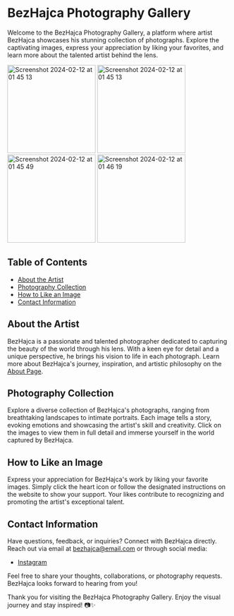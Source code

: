 # BezHajca Photography Gallery

Welcome to the BezHajca Photography Gallery, a platform where artist BezHajca showcases his stunning collection of photographs. Explore the captivating images, express your appreciation by liking your favorites, and learn more about the talented artist behind the lens.
<!-- Image 1 -->

<img width="200" alt="Screenshot 2024-02-12 at 01 45 13" src="https://github.com/xykadra/bezhajca/assets/83673916/5fec90c7-0709-4d0c-bfc1-c38678d83b74">

<!-- Image 2 -->
<img width="200" alt="Screenshot 2024-02-12 at 01 45 13" src="https://github.com/xykadra/bezhajca/assets/83673916/938d5ba8-efbe-4c7c-a019-e9e295bb31bb">

<!-- Image 3 -->
<img width="200" alt="Screenshot 2024-02-12 at 01 45 49" src="https://github.com/xykadra/bezhajca/assets/83673916/d7dc911d-eff9-431c-8d30-72b8bb0020e2">

<!-- Image 4 -->
<img width="200" alt="Screenshot 2024-02-12 at 01 46 19" src="https://github.com/xykadra/bezhajca/assets/83673916/59e2173e-5b40-46f7-882c-6125e51aadaa">

## Table of Contents
- [About the Artist](#about-the-artist)
- [Photography Collection](#photography-collection)
- [How to Like an Image](#how-to-like-an-image)
- [Contact Information](#contact-information)

## About the Artist

BezHajca is a passionate and talented photographer dedicated to capturing the beauty of the world through his lens. With a keen eye for detail and a unique perspective, he brings his vision to life in each photograph. Learn more about BezHajca's journey, inspiration, and artistic philosophy on the [About Page](#about).

## Photography Collection

Explore a diverse collection of BezHajca's photographs, ranging from breathtaking landscapes to intimate portraits. Each image tells a story, evoking emotions and showcasing the artist's skill and creativity. Click on the images to view them in full detail and immerse yourself in the world captured by BezHajca.

## How to Like an Image

Express your appreciation for BezHajca's work by liking your favorite images. Simply click the heart icon or follow the designated instructions on the website to show your support. Your likes contribute to recognizing and promoting the artist's exceptional talent.

## Contact Information

Have questions, feedback, or inquiries? Connect with BezHajca directly. Reach out via email at [bezhajca@email.com](mailto:bezhajca@email.com) or through social media:

- [Instagram](https://www.instagram.com/bezhajca)

Feel free to share your thoughts, collaborations, or photography requests. BezHajca looks forward to hearing from you!

Thank you for visiting the BezHajca Photography Gallery. Enjoy the visual journey and stay inspired! 📷✨
